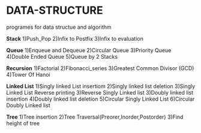# DATA-STRUCTURE
programes for data structue and algorithm

**Stack**
1)Push_Pop
2)Infix to Postfix
3)Infix to evaluation

**Queue**
1)Enqueue and Dequeue
2)Circular Queue
3)Priority Queue
4)Double Ended Queue
5)Queue by 2 Stacks

**Recursion**
1)Factorial
2)Fibonacci_series
3)Greatest Common Divisor (GCD)
4)Tower Of Hanoi

**Linked List**
1)Singly linked List insertiom
2)Singly linked list deletion
3)Singly Linked List Reverse printing
3)Reverse Singly Linked list 
3)Doubly linked list insertion
4)Doubly linked list deletion
5)Circular Singly Linked List
6)Circular Doubly Linked list

**Tree**
1)Tree insertion
2)Tree Traversal(Preorer,Inorder,Postorder)
3)Find height of tree
